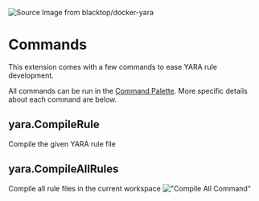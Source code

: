 ![][logo]

# Commands
This extension comes with a few commands to ease YARA rule development.

All commands can be run in the [Command Palette](https://code.visualstudio.com/docs/getstarted/userinterface#_command-palette).
More specific details about each command are below.

## yara.CompileRule
Compile the given YARA rule file

## yara.CompileAllRules
Compile all rule files in the current workspace
!["Compile All Command"][compall]

[logo]: https://raw.githubusercontent.com/infosec-intern/vscode-yara/master/images/logo.png "Source Image from blacktop/docker-yara"
[compall]: https://raw.githubusercontent.com/infosec-intern/vscode-yara/master/images/cmdcompileall.gif "Compile All Command"
